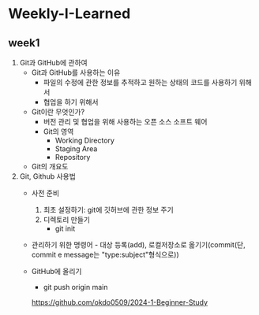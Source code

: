 
# Weekly-I-Learned
## week1
1. Git과 GitHub에 관하여
    - Git과 GitHub를 사용하는 이유
        * 파일의 수정에 관한 정보를 추적하고 원하는 상태의 코드를 사용하기 위해서
        * 협업을 하기 위해서
    - Git이란 무엇인가?
        + 버전 관리 및 협업을 위해 사용하는 오픈 소스 소프트 웨어
         + Git의 영역
            - Working Directory
            - Staging Area
            - Repository
    - Git의 개요도
2. Git, Github 사용법
    - 사전 준비
        1. 최초 설정하기: git에 깃허브에 관한 정보 주기
        2. 디렉토리 만들기
            - git init
    - 관리하기 위한 명령어
            - 대상 등록(add), 로컬저장소로 옮기기(commit(단, commit e message는 "type:subject"형식으로))
    - GitHub에 올리기
        - git push origin main

        <https://github.com/okdo0509/2024-1-Beginner-Study>